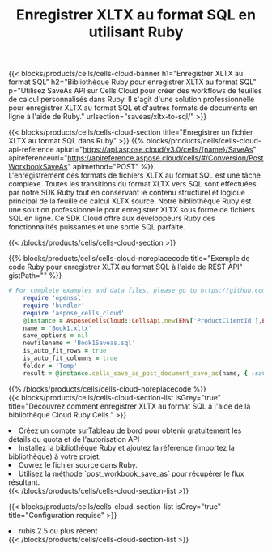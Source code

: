 ﻿---
title:  Enregistrer XLTX au format SQL en utilisant Ruby
description:  Utilisation du SDK Cloud Aspose.Cells pour Ruby pour enregistrer le fichier au format XLTX en tant que fichier au format SQL.
kwords: Excel, Save XLTX as SQL, REST, Ruby
howto: How to save XLTX as SQL using Aspose.Cells Cloud Ruby library.
---
{{< blocks/products/cells/cells-cloud-banner h1="Enregistrer XLTX au format SQL" h2="Bibliothèque Ruby pour enregistrer XLTX au format SQL" p="Utilisez SaveAs API sur Cells Cloud pour créer des workflows de feuilles de calcul personnalisés dans Ruby. Il s\'agit d\'une solution professionnelle pour enregistrer XLTX au format SQL et d\'autres formats de documents en ligne à l\'aide de Ruby." urlsection="saveas/xltx-to-sql/" >}}

{{< blocks/products/cells/cells-cloud-section title="Enregistrer un fichier XLTX au format SQL dans Ruby" >}}
{{% blocks/products/cells/cells-cloud-api-reference apiurl="https://api.aspose.cloud/v3.0/cells/{name}/SaveAs" apireferenceurl="https://apireference.aspose.cloud/cells/#/Conversion/PostWorkbookSaveAs" apimethod="POST" %}}
<br/>
L'enregistrement des formats de fichiers XLTX au format SQL est une tâche complexe. Toutes les transitions du format XLTX vers SQL sont effectuées par notre SDK Ruby tout en conservant le contenu structurel et logique principal de la feuille de calcul XLTX source. Notre bibliothèque Ruby est une solution professionnelle pour enregistrer XLTX sous forme de fichiers SQL en ligne. Ce SDK Cloud offre aux développeurs Ruby des fonctionnalités puissantes et une sortie SQL parfaite.

{{< /blocks/products/cells/cells-cloud-section >}}

{{% blocks/products/cells/cells-cloud-noreplacecode title="Exemple de code Ruby pour enregistrer XLTX au format SQL à l\'aide de REST API" gistPath="" %}}
  
```ruby
# For complete examples and data files, please go to https://github.com/aspose-cells-cloud/aspose-cells-cloud-ruby/
    require 'openssl'
    require 'bundler'
    require 'aspose_cells_cloud'
    @instance = AsposeCellsCloud::CellsApi.new(ENV['ProductClientId'],ENV['ProductClientSecret'])
    name = 'Book1.xltx'
    save_options = nil
    newfilename = 'Book1Saveas.sql'
    is_auto_fit_rows = true
    is_auto_fit_columns = true
    folder = 'Temp'
    result = @instance.cells_save_as_post_document_save_as(name, { :save_options=>save_options, :newfilename=>(folder+"/"+newfilename), :is_auto_fit_rows=>is_auto_fit_rows, :is_auto_fit_columns=>is_auto_fit_columns, :folder=>folder})
```
  
{{% /blocks/products/cells/cells-cloud-noreplacecode %}}
<br/>
{{< blocks/products/cells/cells-cloud-section-list isGrey="true" title="Découvrez comment enregistrer XLTX au format SQL à l\'aide de la bibliothèque Cloud Ruby Cells." >}}
<li> Créez un compte sur<a href="https://dashboard.aspose.cloud/">Tableau de bord</a> pour obtenir gratuitement les détails du quota et de l'autorisation API</li>
<li>Installez la bibliothèque Ruby et ajoutez la référence (importez la bibliothèque) à votre projet.</li>
<li>Ouvrez le fichier source dans Ruby.</li>
<li>Utilisez la méthode `post_workbook_save_as` pour récupérer le flux résultant.</li>
{{< /blocks/products/cells/cells-cloud-section-list >}}

{{< blocks/products/cells/cells-cloud-section-list isGrey="true" title="Configuration requise" >}}
<li>rubis 2.5 ou plus récent</li>
{{< /blocks/products/cells/cells-cloud-section-list >}}

